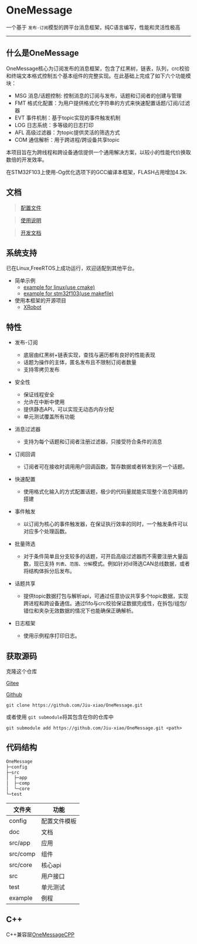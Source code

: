 # OneMessage

一个基于 `发布-订阅`模型的跨平台消息框架，纯C语言编写，性能和灵活性极高

------------------------------------------------------------------------

## 什么是OneMessage

OneMessage核心为订阅发布的消息框架，包含了红黑树，链表，队列，crc校验和终端文本格式控制五个基本组件的完整实现。在此基础上完成了如下六个功能模块：

* MSG 消息/话题控制: 控制消息的订阅与发布，话题和订阅者的创建与管理
* FMT 格式化配置：为用户提供格式化字符串的方式来快速配置话题/订阅/过滤器
* EVT 事件机制：基于topic实现的事件触发机制
* LOG 日志系统：多等级的日志打印
* AFL 高级过滤器：为topic提供灵活的筛选方式
* COM 通信解析：用于跨进程/跨设备共享topic

本项目旨在为跨线程和跨设备通信提供一个通用解决方案，以较小的性能代价换取数倍的开发效率。

在STM32F103上使用-Og优化选项下的GCC编译本框架，FLASH占用增加4.2k.

## 文档

> [配置文件](https://github.com/Jiu-xiao/OneMessage/blob/master/doc/config.md)

> [使用说明](https://github.com/Jiu-xiao/OneMessage/blob/master/doc/user.md)

> [开发文档](https://github.com/Jiu-xiao/OneMessage/blob/master/doc/dev.md)

## 系统支持

已在Linux,FreeRTOS上成功运行，欢迎适配到其他平台。

* 简单示例
  * [example for linux(use cmake)](https://gitee.com/jiu-xiao/msg-example.git)
  * [example for stm32f103(use makefile)](https://gitee.com/jiu-xiao/om-example-mcu.git)
* 使用本框架的开源项目
  * [XRobot](https://github.com/xrobot-org/XRobot)

## 特性

* 发布-订阅

  * 底层由红黑树+链表实现，查找与遍历都有良好的性能表现
  * 话题为操作的主体，匿名发布且不限制订阅者数量
  * 支持零拷贝发布

* 安全性
  * 保证线程安全
  * 允许在中断中使用
  * 提供静态API，可以实现无动态内存分配
  * 单元测试覆盖所有功能

* 消息过滤器

  * 支持为每个话题和订阅者注册过滤器，只接受符合条件的消息

* 订阅回调

  * 订阅者可在接收时调用用户回调函数，暂存数据或者转发到另一个话题。

* 快速配置

  * 使用格式化输入的方式配置话题，极少的代码量就能实现整个消息网络的搭建

* 事件触发

  * 以订阅为核心的事件触发器，在保证执行效率的同时，一个触发条件可以对应多个处理函数。

* 批量筛选

  * 对于条件简单且分支较多的话题，可开启高级过滤器而不需要注册大量函数，现已支持 `列表`、`范围`、`分解`模式。例如针对id筛选CAN总线数据，或者将结构体拆分后发布。

* 话题共享

  * 提供topic数据打包与解析api，可通过任意协议共享多个topic数据，实现跨进程和跨设备通信。通过fifo与crc校验保证数据完成性，在拆包/组包/错位和夹杂无效数据的情况下也能确保正确解析。

* 日志框架

  * 使用示例程序打印日志。

## 获取源码

克隆这个仓库

[Gitee](https://gitee.com/jiu-xiao/one-message.git)

[Github](https://github.com/Jiu-xiao/OneMessage.git)

```shell
git clone https://github.com/Jiu-xiao/OneMessage.git
```

或者使用 `git submodule`将其包含在你的仓库中

```shell
git submodule add https://github.com/Jiu-xiao/OneMessage.git <path>
```

## 代码结构

```c
OneMessage
├─config
├─src
│  ├─app
│  ├─comp
│  └─core
└─test
```

| 文件夹   | 功能         |
| -------- | ------------ |
| config   | 配置文件模板 |
| doc      | 文档         |
| src/app  | 应用         |
| src/comp | 组件         |
| src/core | 核心api      |
| src      | 用户接口     |
| test     | 单元测试     |
| example  | 例程         |

## C++

C++兼容层[OneMessageCPP](https://github.com/Jiu-xiao/OneMessageCPP)
